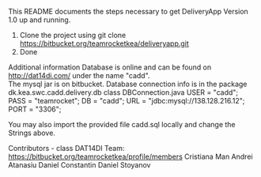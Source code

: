 This README documents the steps necessary to get DeliveryApp Version 1.0 up and running.

1. Clone the project using git clone https://bitbucket.org/teamrocketkea/deliveryapp.git
2. Done

Additional information
Database is online and can be found on http://dat14di.com/ under the name "cadd".  
The mysql jar is on bitbucket. Database connection info is in the package dk.kea.swc.cadd.delivery.db class DBConnection.java
    USER     = "cadd";
    PASS     = "teamrocket";
    DB    = "cadd";
    URL     = "jdbc:mysql://138.128.216.12";
    PORT     = "3306";

You may also import the provided file cadd.sql locally and change the Strings above.

Contributors - class DAT14DI 
Team: https://bitbucket.org/teamrocketkea/profile/members
    Cristiana Man
    Andrei Atanasiu
    Daniel Constantin
    Daniel Stoyanov